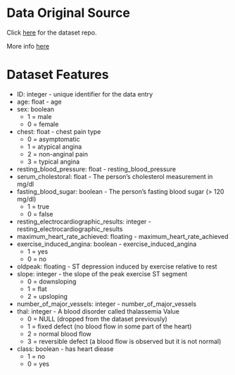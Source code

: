 # Data Original Source
Click [here](https://github.com/KaustubhDamania/Medical-Dataset-Classification-Kaggle) for the dataset repo.

More info [here](https://towardsdatascience.com/heart-disease-uci-diagnosis-prediction-b1943ee835a7)

# Dataset Features
- ID: integer - unique identifier for the data entry
- age: float - age
- sex: boolean
    - 1 = male
    - 0 = female
- chest: float - chest pain type
    - 0 = asymptomatic
    - 1 = atypical angina
    - 2 = non-anginal pain
    - 3 = typical angina
- resting_blood_pressure: float - resting_blood_pressure
- serum_cholestoral: float - The person’s cholesterol measurement in mg/dl
- fasting_blood_sugar: boolean - The person’s fasting blood sugar (> 120 mg/dl)
    - 1 = true
    - 0 = false
- resting_electrocardiographic_results: integer - resting_electrocardiographic_results
- maximum_heart_rate_achieved: floating - maximum_heart_rate_achieved
- exercise_induced_angina: boolean - exercise_induced_angina
    - 1 = yes
    - 0 = no
- oldpeak: floating - ST depression induced by exercise relative to rest
- slope: integer -  the slope of the peak exercise ST segment
    - 0 = downsloping
    - 1 = flat
    - 2 = upsloping
- number_of_major_vessels: integer - number_of_major_vessels
- thal: integer - A blood disorder called thalassemia Value
    - 0 = NULL (dropped from the dataset previously)
    - 1 = fixed defect (no blood flow in some part of the heart)
    - 2 = normal blood flow
    - 3 = reversible defect (a blood flow is observed but it is not normal)
- class: boolean - has heart diease
    - 1 = no
    - 0 = yes
